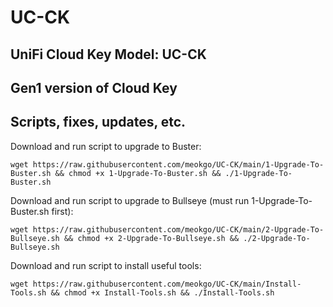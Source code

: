 # UC-CK
## UniFi Cloud Key Model: UC-CK

## Gen1 version of Cloud Key

## Scripts, fixes, updates, etc.

Download and run script to upgrade to Buster:
```
wget https://raw.githubusercontent.com/meokgo/UC-CK/main/1-Upgrade-To-Buster.sh && chmod +x 1-Upgrade-To-Buster.sh && ./1-Upgrade-To-Buster.sh
```
Download and run script to upgrade to Bullseye (must run 1-Upgrade-To-Buster.sh first):
```
wget https://raw.githubusercontent.com/meokgo/UC-CK/main/2-Upgrade-To-Bullseye.sh && chmod +x 2-Upgrade-To-Bullseye.sh && ./2-Upgrade-To-Bullseye.sh
```
Download and run script to install useful tools:
```
wget https://raw.githubusercontent.com/meokgo/UC-CK/main/Install-Tools.sh && chmod +x Install-Tools.sh && ./Install-Tools.sh
```
